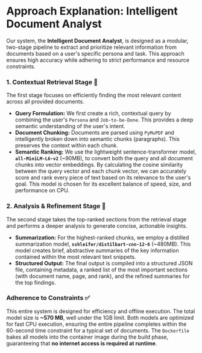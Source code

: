 # Approach Explanation: Intelligent Document Analyst

Our system, the **Intelligent Document Analyst**, is designed as a modular, two-stage pipeline to extract and prioritize relevant information from documents based on a user's specific persona and task. This approach ensures high accuracy while adhering to strict performance and resource constraints.

### 1. Contextual Retrieval Stage 🎯

The first stage focuses on efficiently finding the most relevant content across all provided documents.

* **Query Formulation:** We first create a rich, contextual query by combining the user's `Persona` and `Job-to-be-Done`. This provides a deep semantic understanding of the user's intent.
* **Document Chunking:** Documents are parsed using `PyMuPDF` and intelligently broken down into semantic chunks (paragraphs). This preserves the context within each chunk.
* **Semantic Ranking:** We use the lightweight sentence-transformer model, **`all-MiniLM-L6-v2`** (~90MB), to convert both the query and all document chunks into vector embeddings. By calculating the cosine similarity between the query vector and each chunk vector, we can accurately score and rank every piece of text based on its relevance to the user's goal. This model is chosen for its excellent balance of speed, size, and performance on CPU.

### 2. Analysis & Refinement Stage 🔬

The second stage takes the top-ranked sections from the retrieval stage and performs a deeper analysis to generate concise, actionable insights.

* **Summarization:** For the highest-ranked chunks, we employ a distilled summarization model, **`sshleifer/distilbart-cnn-12-6`** (~480MB). This model creates brief, abstractive summaries of the key information contained within the most relevant text snippets.
* **Structured Output:** The final output is compiled into a structured JSON file, containing metadata, a ranked list of the most important sections (with document name, page, and rank), and the refined summaries for the top findings.

### Adherence to Constraints ✅

This entire system is designed for efficiency and offline execution. The total model size is **~570 MB**, well under the 1GB limit. Both models are optimized for fast CPU execution, ensuring the entire pipeline completes within the 60-second time constraint for a typical set of documents. The `Dockerfile` bakes all models into the container image during the build phase, guaranteeing that **no internet access is required at runtime**.